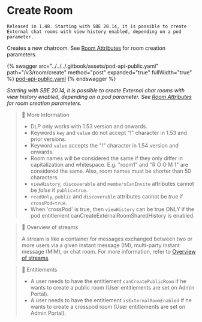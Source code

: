 # Create Room

`Released in 1.48. Starting with SBE 20.14, it is possible to create External chat rooms with view history enabled, depending on a pod parameter.`

Creates a new chatroom. See [Room Attributes](room-attributes-1.md) for room creation parameters.

{% swagger src="../../../.gitbook/assets/pod-api-public.yaml" path="/v3/room/create" method="post" expanded="true" fullWidth="true" %}
[pod-api-public.yaml](../../../.gitbook/assets/pod-api-public.yaml)
{% endswagger %}

_Starting with SBE 20.14, it is possible to create External chat rooms with view history enabled, depending on a pod parameter. See_ [_Room Attributes_](room-attributes-1.md) _for room creation parameters._

> 🚧 More Information
>
> * DLP only works with 1.53 version and onwards.
> * Keywords `key` and `value` do not accept "!" character in 1.53 and prior versions.
> * Keyword `value` accepts the "!" character in 1.54 version and onwards.
> * Room names will be considered the same if they only differ in capitalization and whitespace. E.g. "room1" and "R O O M 1" are considered the same. Also, room names must be shorter than 50 characters.
> * `viewHistory`, `discoverable` and `membersCanInvite` attributes cannot be _false_ if `public=true`.
> * `readOnly`, `public` and `discoverable` attributes cannot be _true_ if `crossPod=true`.
> * When 'crossPod' is true, then `viewHistory` can be true ONLY if the pod entitlement canCreateExternalRoomSharedHistory is enabled.

> 📘 Overview of streams
>
> A stream is like a container for messages exchanged between two or more users via a given instant message (IM), multi-party instant message (MIM), or chat room. For more information, refer to [Overview of streams](https://docs.developers.symphony.com/building-bots-on-symphony/datafeed/overview-of-streams).

> 🚧 Entitlements
>
> * A user needs to have the entitlement `canCreatePublicRoom` if he wants to create a public room (User entitlements are set on Admin Portal).
> * A user needs to have the entitlement `isExternalRoomEnabled` if he wants to create a crosspod room (User entitlements are set on Admin Portal).

